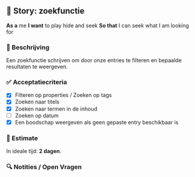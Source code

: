 ## 🧩 Story: zoekfunctie

**As a** me
**I want** to play hide and seek
**So that** I can seek what I am looking for

### 📝 Beschrijving

Een zoekfunctie schrijven om door onze entries te filteren en bepaalde resultaten te weergeven.

### ✅ Acceptatiecriteria

* [X] Filteren op properties / Zoeken op tags
* [X] Zoeken naar titels
* [X] Zoeken naar termen in de inhoud
* [ ] Zoeken op datum
* [X] Een boodschap weergeven als geen gepaste entry beschikbaar is

### 🧮 Estimate
In ideale tijd: **2 dagen**.

### 🔍 Notities / Open Vragen
